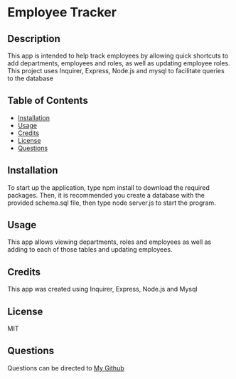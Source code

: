 # Employee Tracker

    
## Description
This app is intended to help track employees by allowing quick shortcuts to add departments, employees and roles, as well as updating employee roles. This project uses Inquirer, Express, Node.js and mysql to facilitate queries to the database
    
## Table of Contents
- [Installation](#installation)
- [Usage](#usage)
- [Credits](#credits)
- [License](#license)
- [Questions](#questions)

## Installation

To start up the application, type npm install to download the required packages. Then, it is recommended you create a database with the provided schema.sql file, then type node server.js to start the program.
## Usage

    
This app allows viewing departments, roles and employees as well as adding to each of those tables and updating employees.

## Credits

This app was created using Inquirer, Express, Node.js and Mysql

## License

MIT

## Questions

Questions can be directed to [My Github](https://github.com/Pat-Delaney "My Github")
